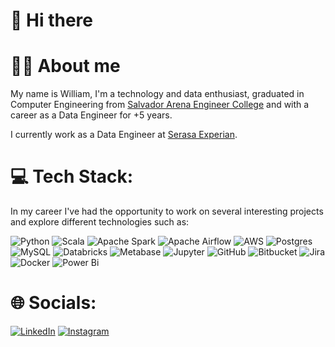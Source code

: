 # 👋 Hi there

# 👨‍💻 About me

My name is William, I'm a technology and data enthusiast, graduated in Computer Engineering from [Salvador Arena Engineer College](https://www.linkedin.com/school/faculdade-engenheiro-salvador-arena/) and with a career as a Data Engineer for +5 years.

I currently work as a Data Engineer at [Serasa Experian](https://www.linkedin.com/company/serasaexperian/).

# 💻 Tech Stack:

In my career I've had the opportunity to work on several interesting projects and explore different technologies such as:

![Python](https://img.shields.io/badge/python-3670A0?style=for-the-badge&logo=python&logoColor=ffdd54)
![Scala](https://img.shields.io/badge/scala-gray?style=for-the-badge&logo=scala&logoColor=red)
![Apache Spark](https://img.shields.io/badge/Apache_Spark-%23316192.svg?style=for-the-badge&logo=apachespark&logoColor=orange)
![Apache Airflow](https://img.shields.io/badge/Apache_Airflow-%23107C10.svg?style=for-the-badge&logo=Apache%20Airflow&logoColor=white)
![AWS](https://img.shields.io/badge/AWS-%23FF9900.svg?style=for-the-badge&logo=amazon-aws&logoColor=white)
![Postgres](https://img.shields.io/badge/postgres-%23316192.svg?style=for-the-badge&logo=postgresql&logoColor=white)
![MySQL](https://img.shields.io/badge/MySQL-3670A0?style=for-the-badge&logo=mysql&logoColor=white)
![Databricks](https://img.shields.io/badge/Databricks-white?style=for-the-badge&logo=Databricks&logoColor=red)
![Metabase](https://img.shields.io/badge/Metabase-017CEE?style=for-the-badge&logo=Metabase&logoColor=white)
![Jupyter](https://img.shields.io/badge/Jupyter-F37626?style=for-the-badge&logo=Jupyter&logoColor=white)
![GitHub](https://img.shields.io/badge/GitHub-181717?style=for-the-badge&logo=GitHub&logoColor=white)
![Bitbucket](https://img.shields.io/badge/bitbucket-%230047B3.svg?style=for-the-badge&logo=bitbucket&logoColor=white)
![Jira](https://img.shields.io/badge/jira-%230047B3.svg?style=for-the-badge&logo=jira&logoColor=white)
![Docker](https://img.shields.io/badge/docker-%230db7ed.svg?style=for-the-badge&logo=docker&logoColor=white)
![Power Bi](https://img.shields.io/badge/power_bi-F2C811?style=for-the-badge&logo=powerbi&logoColor=black)

# 🌐 Socials:

[![LinkedIn](https://img.shields.io/badge/linkedin-%230077B5.svg?style=for-the-badge&logo=linkedin&logoColor=white)](https://www.linkedin.com/in/williamroliveira)
[![Instagram](https://img.shields.io/badge/Instagram-%23E4405F.svg?style=for-the-badge&logo=Instagram&logoColor=white)](https://www.instagram.com/will.rochaoliveira)
